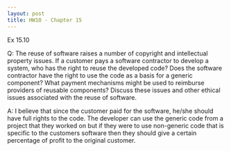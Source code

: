 ```yaml
---
layout: post
title: HW10 - Chapter 15
---
```


Ex 15.10

Q: The reuse of software raises a number of copyright and intellectual property issues. 
If a customer pays a software contractor to develop a system, who has the right to reuse the developed code? 
Does the software contractor have the right to use the code as a basis for a generic component? 
What payment mechanisms might be used to reimburse providers of reusable components? Discuss these issues and other ethical issues associated with the reuse of software.


A: I believe that since the customer paid for the software, he/she should have full rights to the code. The developer can use the generic code from a project that they worked on but if they were to use non-generic code that is specific to the customers software then they should give a certain percentage of profit to the original customer. 

